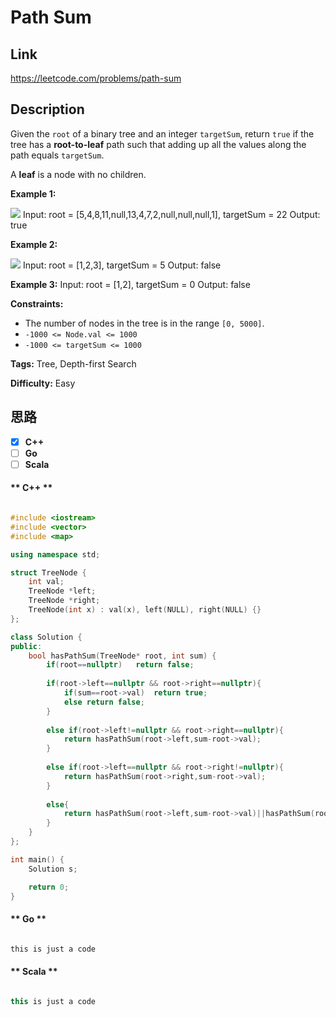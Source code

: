 


# Path Sum

## Link

https://leetcode.com/problems/path-sum


## Description

Given the `root` of a binary tree and an integer `targetSum`, return `true` if
the tree has a **root-to-leaf** path such that adding up all the values along
the path equals `targetSum`.

A **leaf** is a node with no children.



**Example 1:**

![](https://assets.leetcode.com/uploads/2021/01/18/pathsum1.jpg)
            Input: root = [5,4,8,11,null,13,4,7,2,null,null,null,1], targetSum = 22    Output: true    

**Example 2:**

![](https://assets.leetcode.com/uploads/2021/01/18/pathsum2.jpg)
            Input: root = [1,2,3], targetSum = 5    Output: false    

**Example 3:**
            Input: root = [1,2], targetSum = 0    Output: false    



**Constraints:**

  * The number of nodes in the tree is in the range `[0, 5000]`.
  * `-1000 <= Node.val <= 1000`
  * `-1000 <= targetSum <= 1000`


**Tags:** Tree, Depth-first Search

**Difficulty:** Easy

## 思路

[title]: https://leetcode.com/problems/path-sum


- [X] **C++**
- [ ] **Go**
- [ ] **Scala**

<!-- tabs:start -->

#### ** C++ **

``` cpp

#include <iostream>
#include <vector>
#include <map>

using namespace std;

struct TreeNode {
    int val;
    TreeNode *left;
    TreeNode *right;
    TreeNode(int x) : val(x), left(NULL), right(NULL) {}
};

class Solution {
public:
    bool hasPathSum(TreeNode* root, int sum) {
        if(root==nullptr)   return false;
        
        if(root->left==nullptr && root->right==nullptr){
            if(sum==root->val)  return true;
            else return false;
        }
        
        else if(root->left!=nullptr && root->right==nullptr){
            return hasPathSum(root->left,sum-root->val);
        }
        
        else if(root->left==nullptr && root->right!=nullptr){
            return hasPathSum(root->right,sum-root->val);
        }
        
        else{
            return hasPathSum(root->left,sum-root->val)||hasPathSum(root->right,sum-root->val);
        }
    }
};

int main() {
    Solution s;

    return 0;
}


```

#### ** Go **

``` go

this is just a code

```

#### ** Scala **

``` scala

this is just a code

```

<!-- tabs:end -->
